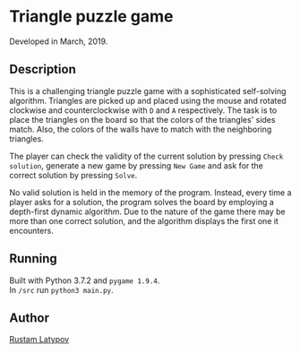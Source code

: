 # Triangle puzzle game 

Developed in March, 2019.

## Description

This is a challenging triangle puzzle game with a sophisticated self-solving algorithm. Triangles are picked up and placed using the mouse and rotated clockwise and counterclockwise with `D` and `A` respectively. The task is to place the triangles on the board so that the colors of the triangles' sides match. Also, the colors of the walls have to match with the neighboring triangles.

The player can check the validity of the current solution by pressing `Check solution`, generate a new game by pressing `New Game` and ask for the correct solution by pressing `Solve`. 

No valid solution is held in the memory of the program. Instead, every time a player asks for a solution, the program solves the board by employing a depth-first dynamic algorithm. Due to the nature of the game there may be more than one correct solution, and the algorithm displays the first one it encounters. 


## Running

Built with Python 3.7.2 and `pygame 1.9.4`.<br/>
In `/src` run `python3 main.py`.


## Author

[Rustam Latypov](mailto:rustam.latypov@aalto.fi)
